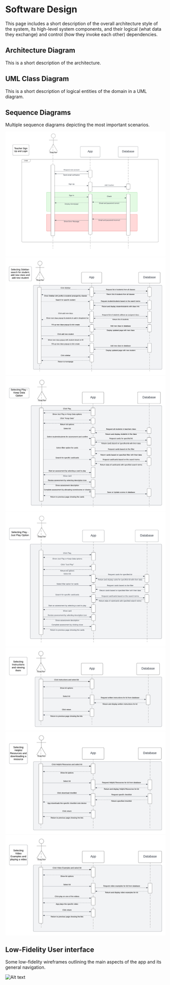 # Software Design

This page includes a short description of the overall architecture style of the system, its high-level system components, and their logical (what data they exchange) and control (how they invoke each other) dependencies.

## Architecture Diagram

This is a short description of the architecture.

## UML Class Diagram

This is a short description of logical entities of the domain in a UML diagram.

## Sequence Diagrams

Multiple sequence diagrams depicting the most important scenarios.

![Alt text](TeacherSignLogin.png "Teacher Sign-Up and Login")
![Alt text](Sidebar.png "Sidebar")
![Alt text](PlayKeepData.png "Play - Keep Data")
![Alt text](PlayJustPlay.png "Play - Just Play")
![Alt text](Instructions.png "Instructions")
![Alt text](HelpfulResource.png "Helpful Resources")
![Alt text](VideoExamples.png "Video Examples")

## Low-Fidelity User interface

Some low-fidelity wireframes outlining the main aspects of the app and its general navigation.

![Alt text](low-wireframe.png "a title")
